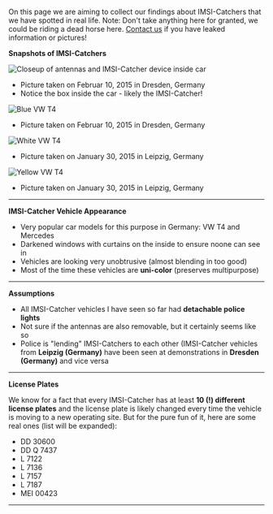 On this page we are aiming to collect our findings about IMSI-Catchers that we have spotted in real life. Note: Don't take anything here for granted, we could be riding a dead horse here. [Contact us](https://github.com/SecUpwN/Android-IMSI-Catcher-Detector/wiki/Contact) if you have leaked information or pictures!

**Snapshots of IMSI-Catchers**

![Closeup of antennas and IMSI-Catcher device inside car](https://spideroak.com/share/IFEU2U2JINCA/GitHub/home/SecUpwN/SpiderOak/DOCUMENTATION/IMSI-Catchers/IMSI-Catcher_Antennas.jpg)

* Picture taken on Februar 10, 2015 in Dresden, Germany
* Notice the box inside the car - likely the IMSI-Catcher!

![Blue VW T4](https://spideroak.com/share/IFEU2U2JINCA/GitHub/home/SecUpwN/SpiderOak/DOCUMENTATION/IMSI-Catchers/IMSI-Catcher_Blue.jpg)

* Picture taken on Februar 10, 2015 in Dresden, Germany

![White VW T4](https://spideroak.com/share/IFEU2U2JINCA/GitHub/home/SecUpwN/SpiderOak/DOCUMENTATION/IMSI-Catchers/IMSI-Catcher_White.jpg)

* Picture taken on January 30, 2015 in Leipzig, Germany

![Yellow VW T4](https://spideroak.com/share/IFEU2U2JINCA/GitHub/home/SecUpwN/SpiderOak/DOCUMENTATION/IMSI-Catchers/IMSI-Catcher_Yellow.jpg)

* Picture taken on January 30, 2015 in Leipzig, Germany

---

**IMSI-Catcher Vehicle Appearance**

* Very popular car models for this purpose in Germany: VW T4 and Mercedes
* Darkened windows with curtains on the inside to ensure noone can see in
* Vehicles are looking very unobtrusive (almost blending in too good)
* Most of the time these vehicles are **uni-color** (preserves multipurpose)

---

**Assumptions**

* All IMSI-Catcher vehicles I have seen so far had **detachable police lights**
* Not sure if the antennas are also removable, but it certainly seems like so
* Police is "lending" IMSI-Catchers to each other (IMSI-Catcher vehicles from **Leipzig (Germany)** have been seen at demonstrations in **Dresden (Germany)** and vice versa

---

**License Plates**

We know for a fact that every IMSI-Catcher has at least **10 (!) different license plates** and the license plate is likely changed every time the vehicle is moving to a new operating site. But for the pure fun of it, here are some real ones (list will be expanded):

* DD 30600
* DD Q 7437
* L 7122
* L 7136
* L 7157
* L 7187
* MEI 00423

---
